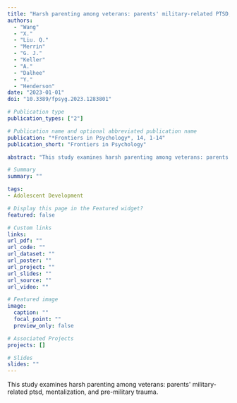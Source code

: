 ```yaml
---
title: "Harsh parenting among veterans: parents' military-related PTSD, mentalization, and pre-military trauma"
authors:
  - "Wang"
  - "X."
  - "Liu. Q."
  - "Merrin"
  - "G. J."
  - "Keller"
  - "A."
  - "Dalhee"
  - "Y."
  - "Henderson"
date: "2023-01-01"
doi: "10.3389/fpsyg.2023.1283801"

# Publication type
publication_types: ["2"]

# Publication name and optional abbreviated publication name
publication: "*Frontiers in Psychology*, 14, 1-14"
publication_short: "Frontiers in Psychology"

abstract: "This study examines harsh parenting among veterans: parents' military-related ptsd, mentalization, and pre-military trauma."

# Summary
summary: ""

tags:
- Adolescent Development

# Display this page in the Featured widget?
featured: false

# Custom links
links:
url_pdf: ""
url_code: ""
url_dataset: ""
url_poster: ""
url_project: ""
url_slides: ""
url_source: ""
url_video: ""

# Featured image
image:
  caption: ""
  focal_point: ""
  preview_only: false

# Associated Projects
projects: []

# Slides
slides: ""
---
```


This study examines harsh parenting among veterans: parents' military-related ptsd, mentalization, and pre-military trauma.
